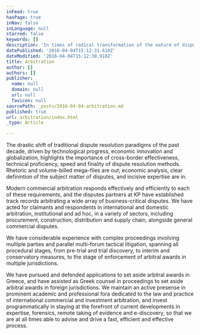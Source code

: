 ```yaml
---
inFeed: true
hasPage: true
inNav: false
inLanguage: null
starred: false
keywords: []
description: 'In times of radical transformation of the nature of disputes, and the methods, techniques and environments for their resolution, arbitration is a rapidly evolving answer.'
datePublished: '2016-04-04T15:12:31.610Z'
dateModified: '2016-04-04T15:12:30.918Z'
title: Arbitration
author: []
authors: []
publisher:
  name: null
  domain: null
  url: null
  favicon: null
sourcePath: _posts/2016-04-04-arbitration.md
published: true
url: arbitration/index.html
_type: Article

---
```

The drastic shift of traditional dispute resolution paradigms of the past decade, driven by technological progress, economic innovation and globalization, highlights the importance of cross-border effectiveness, technical proficiency, speed and finality of dispute resolution methods. Rhetoric and volume-billed mega-files are out; economic analysis, clear definintion of the subject matter of disputes, and incisive expertise are in.

Modern commercial arbitration responds effectively and efficiently to each of these requirements, and the disputes partners at KP have established track records arbitrating a wide array of business-critical disputes. We have acted for claimants and respondents in international and domestic arbitration, institutional and ad hoc, in a variety of sectors, including procurement, construction, distribution and supply chain, alongside general commercial disputes.

We have considerable experience with complex proceedings involving multiple parties and parallel multi-forum tactical litigation, spanning all procedural stages, from pre-trial and trial discovery, to interim and conservatory measures, to the stage of enforcement of arbitral awards in multiple jurisdictions.

We have pursued and defended applications to set aside arbitral awards in Greece, and have assisted as Greek counsel in proceedings to set aside arbitral awards in foreign jurisdictions. We maintain an active presense in prominent academic and professional fora dedicated to the law and practice of international commercial and investment arbitration, and invest programmatically in staying at the forefront of current developments in expertise, forensics, remote taking of evidence and e-discovery, so that we are at all times able to advise and drive a fast, efficient and effective process.